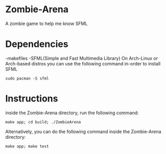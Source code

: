 # Zombie-Arena
A zombie game to help me know SFML

# Dependencies
-makefiles
-SFML(Simple and Fast Multimedia Library)
On Arch-Linux or Arch-based distros you can use the following command in-order to install SFML
```
sudo pacman -S sfml
```

# Instructions
inside the Zombie-Arena directory, run the following command:
```
make app; cd build; ./ZombieArena
```
Alternatively, you can do the following command inside the Zombie-Arena directory:
```
make app; make test
```
